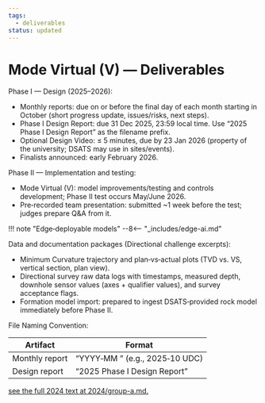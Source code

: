 ```yaml
---
tags:
  - deliverables
status: updated
---
```


# Mode Virtual (V) — Deliverables

Phase I — Design (2025–2026):

- Monthly reports: due on or before the final day of each month starting in October (short progress update, issues/risks, next steps).
- Phase I Design Report: due 31 Dec 2025, 23:59 local time. Use “2025 <School Abbrev> Phase I Design Report” as the filename prefix.
- Optional Design Video: ≤ 5 minutes, due by 23 Jan 2026 (property of the university; DSATS may use in sites/events).
- Finalists announced: early February 2026.

Phase II — Implementation and testing:

- Mode Virtual (V): model improvements/testing and controls development; Phase II test occurs May/June 2026.
- Pre‑recorded team presentation: submitted ~1 week before the test; judges prepare Q&A from it.

!!! note "Edge‑deployable models"
    --8<-- "_includes/edge-ai.md"

Data and documentation packages (Directional challenge excerpts):

- Minimum Curvature trajectory and plan‑vs‑actual plots (TVD vs. VS, vertical section, plan view).
- Directional survey raw data logs with timestamps, measured depth, downhole sensor values (axes + qualifier values), and survey acceptance flags.
- Formation model import: prepared to ingest DSATS‑provided rock model immediately before Phase II.

File Naming Convention:

| Artifact | Format |
| --- | --- |
| Monthly report | “YYYY‑MM <School Abbrev>” (e.g., 2025‑10 UDC) |
| Design report | “2025 <School Abbrev> Phase I Design Report” |

[see the full 2024 text at 2024/group-a.md.](../../2024/group-a.md)

